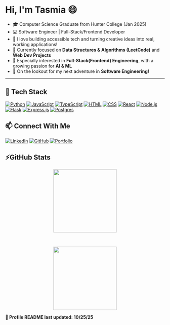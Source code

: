 # Hi, I'm Tasmia 😄
- 🎓 Computer Science Graduate from Hunter College (Jan 2025)
- 💻 Software Engineer | Full-Stack/Frontend Developer  
- 🚀 I love building accessible tech and turning creative ideas into real, working applications!
- 📖 Currently focused on **Data Structures & Algorithms (LeetCode)** and **Web Dev Projects**
- 🎯 Especially interested in **Full-Stack(Frontend) Engineering**, with a growing passion for **AI & ML**
- 🌱 On the lookout for my next adventure in **Software Engineering!**

---

## 🔧 Tech Stack

[![Python](https://img.shields.io/badge/Python-3776AB?logo=python&logoColor=fff)](#)
[![JavaScript](https://img.shields.io/badge/JavaScript-F7DF1E?logo=javascript&logoColor=000)](#)
[![TypeScript](https://img.shields.io/badge/TypeScript-3178C6?logo=typescript&logoColor=fff)](#)
[![HTML](https://img.shields.io/badge/HTML-%23E34F26.svg?logo=html5&logoColor=white)](#)
[![CSS](https://img.shields.io/badge/CSS-639?logo=css&logoColor=fff)](#)
[![React](https://img.shields.io/badge/React-%2320232a.svg?logo=react&logoColor=%2361DAFB)](#)
[![Node.js](https://img.shields.io/badge/Node.js-6DA55F?logo=node.js&logoColor=white)](#)
[![Flask](https://img.shields.io/badge/Flask-000?logo=flask&logoColor=fff)](#)
[![Express.js](https://img.shields.io/badge/Express.js-%23404d59.svg?logo=express&logoColor=%2361DAFB)](#)
[![Postgres](https://img.shields.io/badge/Postgres-%23316192.svg?logo=postgresql&logoColor=white)](#)


## 📫 Connect With Me

[![LinkedIn](https://img.shields.io/badge/LinkedIn-blue?style=for-the-badge&logo=linkedin)](https://www.linkedin.com/in/tasmiachow/)
[![GitHub](https://img.shields.io/badge/GitHub-black?style=for-the-badge&logo=github)](https://github.com/tasmiachow)
[![Portfolio](https://img.shields.io/badge/Portfolio-ED64AF?style=for-the-badge)](https://tasmiachow.github.io/Portfolio.github.io/)

## ⚡GitHub Stats
<p align ="center">
  <a href="https://github-profile-summary-cards.vercel.app/api/cards/profile-details?username=tasmiachow&theme=cobalt">
    <img height=200 src="https://github-profile-summary-cards.vercel.app/api/cards/profile-details?username=tasmiachow&theme=cobalt"/>
  </a>
</p>
<br>
<p align="center">
  <img height =200 src = "https://github.com/user-attachments/assets/6db74a0f-2c19-47c3-997e-048e37cfd8bb"/>
</p>


**📌 Profile README last updated: 10/25/25**

<!--
**tasmiachow/tasmiachow**

- 🔭 I’m currently working on ...
- 🌱 I’m currently learning ...
- 👯 I’m looking to collaborate on ...
- 🤔 I’m looking for help with ...
- 💬 Ask me about ...
- 📫 How to reach me: ...
- 😄 Pronouns: ...
- ⚡ Fun fact: ...
-->
